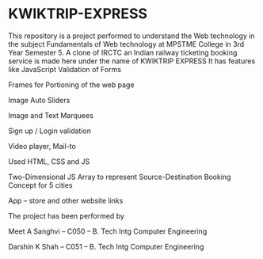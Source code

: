 # KWIKTRIP-EXPRESS
This repository is a project performed to understand the Web technology in the subject Fundamentals of Web technology at MPSTME College in 3rd Year Semester 5. 
A clone of IRCTC an Indian railway ticketing booking service is made here under the name of KWIKTRIP EXPRESS 
It has features like  JavaScript Validation of Forms 

Frames for Portioning of the web page

Image Auto Sliders 

Image and Text Marquees 

Sign up / Login validation 

Video player, Mail-to 

Used HTML, CSS and JS 

Two-Dimensional JS Array to represent Source-Destination Booking Concept for 5 cities 

App – store and other website links 
  
  
The project has been performed by  

Meet A Sanghvi – C050 – B. Tech Intg Computer Engineering 

Darshin K Shah – C051 – B. Tech Intg Computer Engineering
